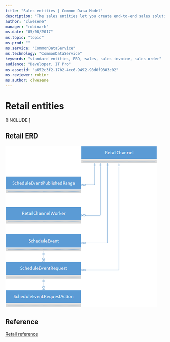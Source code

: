```yaml
---
title: "Sales entities | Common Data Model"
description: "The sales entities let you create end-to-end sales solutions."
author: "clwesene"
manager: "robinarh"
ms.date: "05/08/2017"
ms.topic: "topic"
ms.prod: ""
ms.service: "CommonDataService"
ms.technology: "CommonDataService"
keywords: "standard entities, ERD, sales, sales invoice, sales order"
audience: "Developer, IT Pro"
ms.assetid: "a652c3f2-17b2-4cc6-9492-98d0f9303c02"
ms.reviewer: robinr
ms.author: clwesene
---
```


# Retail entities

[!INCLUDE [](../includes/new-version-cdm.md)]




## Retail ERD

![Retail ERD](media/retail.png "Retail ERD")

## Reference

[Retail reference](entity-tables/retail.md "Retail reference")

